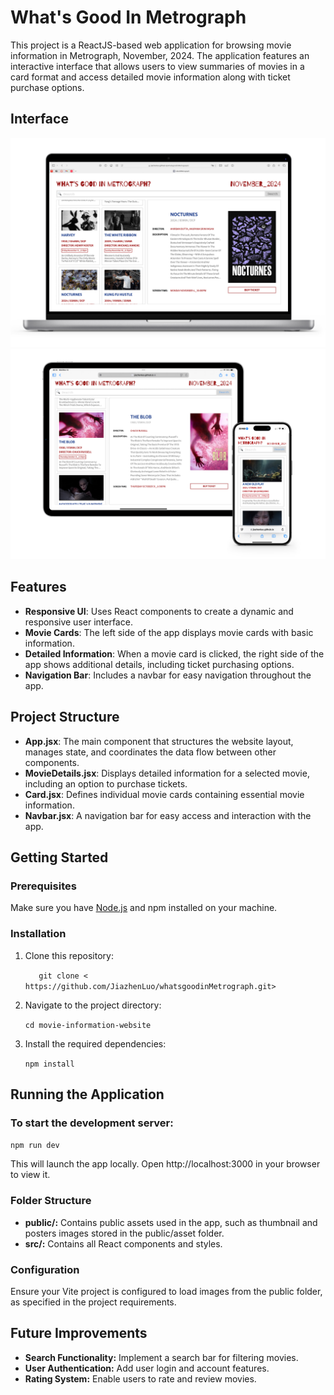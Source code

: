 # What's Good In Metrograph

This project is a ReactJS-based web application for browsing movie information in Metrograph, November, 2024. The application features an interactive interface that allows users to view summaries of movies in a card format and access detailed movie information along with ticket purchase options.


## Interface
![alt text](renderImages/2.jpg)
![alt text](renderImages/1.jpg)
## Features

- **Responsive UI**: Uses React components to create a dynamic and responsive user interface.
- **Movie Cards**: The left side of the app displays movie cards with basic information.
- **Detailed Information**: When a movie card is clicked, the right side of the app shows additional details, including ticket purchasing options.
- **Navigation Bar**: Includes a navbar for easy navigation throughout the app.

## Project Structure

- **App.jsx**: The main component that structures the website layout, manages state, and coordinates the data flow between other components.
- **MovieDetails.jsx**: Displays detailed information for a selected movie, including an option to purchase tickets.
- **Card.jsx**: Defines individual movie cards containing essential movie information.
- **Navbar.jsx**: A navigation bar for easy access and interaction with the app.

## Getting Started

### Prerequisites

Make sure you have [Node.js](https://nodejs.org/) and npm installed on your machine.

### Installation

1. Clone this repository:
   
    `   git clone < https://github.com/JiazhenLuo/whatsgoodinMetrograph.git>`

2.	Navigate to the project directory:

    `cd movie-information-website
`

3.	Install the required dependencies:

    `npm install
`

## Running the Application

### To start the development server:

`npm run dev
`

This will launch the app locally. Open http://localhost:3000 in your browser to view it.

### Folder Structure
-	**public/:** Contains public assets used in the app, such as thumbnail and posters images stored in the public/asset folder.
-	**src/:** Contains all React components and styles.

### Configuration

Ensure your Vite project is configured to load images from the public folder, as specified in the project requirements.

## Future Improvements

- **Search Functionality:** Implement a search bar for filtering movies.
- **User Authentication:** Add user login and account features.
- **Rating System:** Enable users to rate and review movies.
